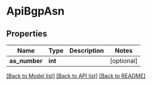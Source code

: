 # ApiBgpAsn

## Properties
Name | Type | Description | Notes
------------ | ------------- | ------------- | -------------
**as_number** | **int** |  | [optional] 

[[Back to Model list]](../README.md#documentation-for-models) [[Back to API list]](../README.md#documentation-for-api-endpoints) [[Back to README]](../README.md)


